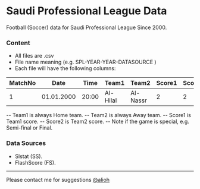 # Saudi Professional League Data

Football (Soccer) data for Saudi Professional League Since 2000.

### Content
- All files are .csv
- File name meaning (e.g. SPL-YEAR-YEAR-DATASOURCE )
- Each file will have the following columns:

| MatchNo | Date | Time | Team1 | Team2 | Score1 | Score2 | Date |
| ------ | ------ | ------ | ------ | ------ | ------ | ------ | ------ |
|1 | 01.01.2000 | 20:00 | Al-Hilal | Al-Nassr | 2 | 2 | Semi-final |

-- Team1 is always Home team.
-- Team2 is always Away team.
-- Score1 is Team1 score.
-- Score2 is Team2 score.
-- Note if the game is special, e.g. Semi-final or Final.

### Data Sources
- Slstat (SS).
- FlashScore (FS).

----------
Please contact me for suggestions [@alioh](https://twitter.com/alioh)